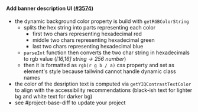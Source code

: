 #### Add banner description UI ([#3574](https://github.com/shopsys/shopsys/pull/3574))

-   the dynamic background color property is build with `getRGBColorString`
    -   splits the hex string into parts representing each color
        -   first two chars representing hexadecimal red
        -   middle two chars representing hexadecimal green
        -   last two chars representing hexadecimal blue
    -   `parseInt` function then converts the two char string in hexadecimals to rgb value (_[16,16] string -> 256 number_)
    -   then it is formatted as `rgb(r g b / a)` css property and set as element's style because tailwind cannot handle dynamic class names
-   the color of the desription text is computed via `getYIQContrastTextColor` to align with the accessibility recommendations (black-ish text for lighter bg and white text for darker bg)
-   see #project-base-diff to update your project
